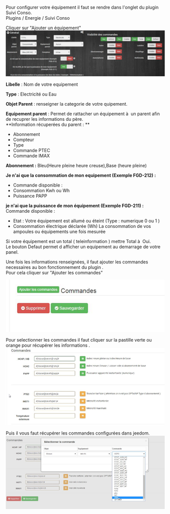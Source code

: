 Pour configurer votre équipement il faut se rendre dans l'onglet du plugin Suivi Conso.<br>
Plugins / Energie / Suivi Conso <br>

Cliquer sur "Ajouter un équipement" <br>
![ecq](../images/ecq.png)



**Libelle** : Nom de votre equipement <br>

**Type** : Electricité ou Eau <br>

**Objet Parent** : renseigner la categorie de votre quipement. <br>

**Equipement parent** : Permet de rattacher un équipement à  un parent afin de recuprer  les informations du père. <br>
**Information récuperées du parent : **<br>
 - Abonnement <br>
 - Compteur <br>
 - Type <br>
 - Commande PTEC
 - Commande IMAX

**Abonnement :** Bleu(Heure pleine heure creuse),Base (heure pleine) <br>

**Je n'ai que la consommation de mon equipement (Exemple FGD-212)  :** <br>
 - Commande disponible : <br>
 - Consommation Kwh ou Wh <br>
 - Puissance PAPP

**je n'ai que la puissance de mon équipement (Exemple FGD-211) :** <br>
Commande disponible : <br>
 - Etat : Votre équipement est allumé ou éteint (Type : numerique 0 ou 1 ) <br>
 - Consommation électrique déclarée  (Wh) La consommation de vos ampoules ou équipements une fois mesurée

Si votre équipement est un total ( teleinformation ) mettre Total à  Oui. <br>
Le bouton Defaut permet d afficher un equipement au demarrage de votre panel. <br>

Une fois les informations renseignées, il faut ajouter les commandes necessaires au bon fonctionnement du plugin . <br>
Pour cela cliquer sur "Ajouter les commandes" <br>

![add_cmd](../images/add_cmd.jpg)


Pour selectionner les commandes il faut cliquer sur la pastille verte ou orange pour récupérer les informations . <br>
![configuration](../images/configuration.jpg)



Puis il vous faut récupérer les commandes configurées dans jeedom. <br>
![commandes](../images/commandes.jpg)
